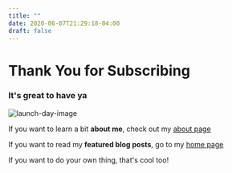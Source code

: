 ```yaml
---
title: ""
date: 2020-06-07T21:29:18-04:00
draft: false 
---
```


# Thank You for Subscribing
### It's great to have ya

![launch-day-image](/launch_day.png)

If you want to learn a bit **about me**, check out my [about page](/about)

If you want to read my **featured blog posts**, go to my [home page](/)

If you want to do your own thing, that's cool too!

